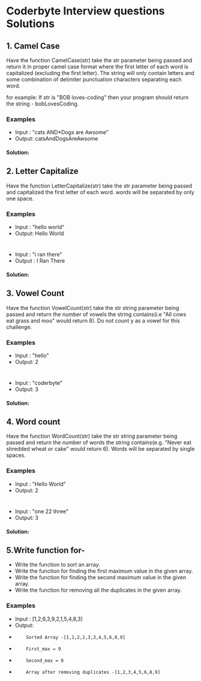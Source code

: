 # Coderbyte Interview questions Solutions

## 1. Camel Case
Have the function CamelCase(str) take the str parameter being passed and return it in proper camel case format where the first letter of each word is capitalized
(excluding the first letter). The string will only contain letters and some combination of delimiter punctuation characters separating each word.

for example:
If str is "BOB loves-coding" then your program should return the string - bobLovesCoding.



### Examples

- Input : "cats AND*Dogs are Awsome"
- Output:  catsAndDogsAreAwsome

#### Solution:

## 2. Letter Capitalize
Have the function 
LetterCapitalize(str) take the str parameter being passed and capitalized the first letter of each word. words will be separated by only one space.
### Examples
- Input : "hello world"                 
- Output:  Hello World                  
#
- Input  : "i ran there"
- Output :  I Ran  There
#### Solution:

## 3. Vowel Count
Have the function VowelCount(str) take the str string parameter being passed and return the number of vowels the string contains(i.e "All cows eat grass and moo"
would return 8). Do not count y as a vowel for this challenge.
### Examples
- Input : "hello"                 
- Output:  2  
#
- Input : "coderbyte"                 
- Output:  3
#### Solution:

## 4. Word count
Have the function WordCount(str) take the str string parameter being passed and return the number of words the string contains(e.g. "Never eat shredded wheat or cake" 
would return 6). Words will be separated by single spaces.

### Examples
- Input : "Hello World"                 
- Output:  2  
#
- Input : "one 22 three"                 
- Output:  3
#### Solution:

## 5.Write function for-
- Write the function to sort an array.
- Write the function for finding the first maximum value in the given array.
- Write the function for finding the second maximum value in the given array.
- Write the function for removing all the duplicates in the given array.

### Examples
- Input :  [1,2,6,3,9,2,1,5,4,8,3]               
- Output: 
-         Sorted Array -[1,1,2,2,3,3,4,5,6,8,9]
-         First_max = 9
-         Second_max = 8
-         Array after removing duplicates -[1,2,3,4,5,6,8,9]
